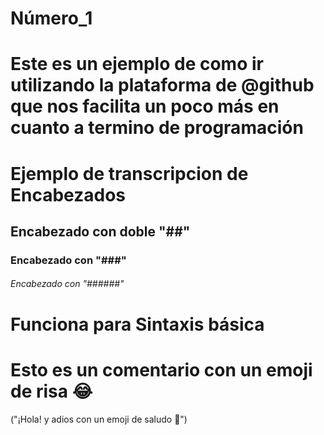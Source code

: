 # Número_1
# Este es un ejemplo de como ir utilizando la plataforma de @github que nos facilita un poco más en cuanto a termino de programación
# Ejemplo de transcripcion de Encabezados 
## Encabezado con doble "##" 
### Encabezado con "###" 
###### Encabezado con "######" 
#
# Funciona para Sintaxis básica 
#
# Esto es un comentario con un emoji de risa 😂
("¡Hola! y adios con un emoji de saludo 👋")

